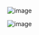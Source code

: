![image](https://github.com/user-attachments/assets/c4df603e-7057-47e6-bed8-73009e64e63a)


![image](https://github.com/user-attachments/assets/80391334-54d0-4278-a15b-d9494d74d579)
